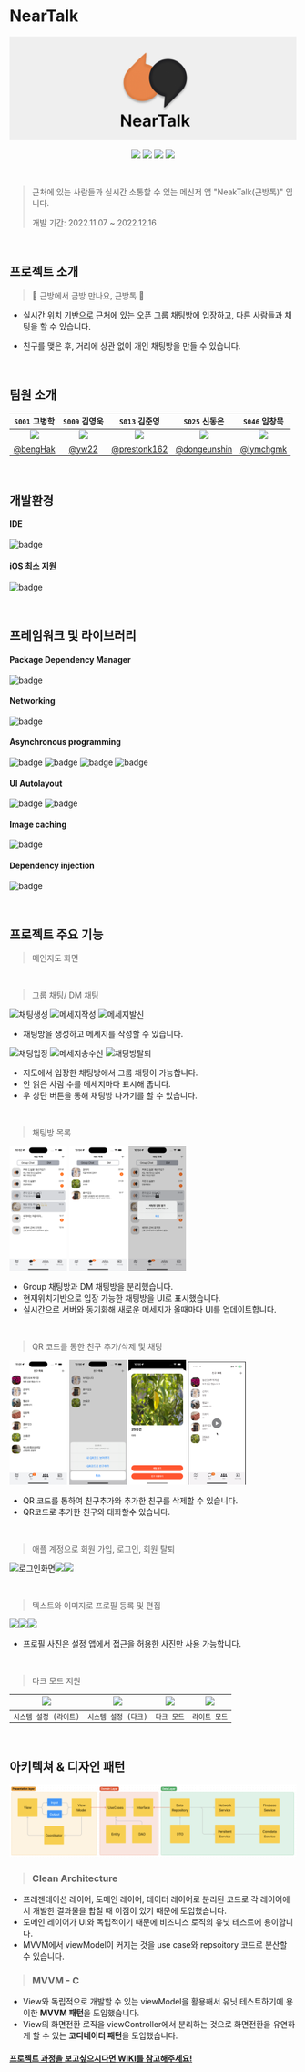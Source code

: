 # NearTalk

<p align="center"><img src="/images/nearTalkLogo2.png" width="1000"></p>

<p align="center">
  <img src="https://img.shields.io/badge/Swift-F05138?style=for-the-badge&logo=Swift&logoColor=white"/>
  <img src="https://img.shields.io/badge/UIkit-2396F3?style=for-the-badge&logo=iOS&logoColor=white"/>
  <img src="https://img.shields.io/badge/RxSwift-8D1F89?style=for-the-badge&logo=ReactiveX&logoColor=white"/>
  <img src="https://img.shields.io/badge/Firebase-FFCA28?style=for-the-badge&logo=Firebase&logoColor=white"/>
</p>

<br>

> 근처에 있는 사람들과 실시간 소통할 수 있는 메신저 앱 "NeakTalk(근방톡)" 입니다.
> 
> 개발 기간: 2022.11.07 ~ 2022.12.16

<br>

## 프로젝트 소개
> 💫 근방에서 금방 만나요, 근방톡 💫

- 실시간 위치 기반으로 근처에 있는 오픈 그룹 채팅방에 입장하고, 다른 사람들과 채팅을 할 수 있습니다.

- 친구를 맺은 후, 거리에 상관 없이 개인 채팅방을 만들 수 있습니다.

<br>

## 팀원 소개

|`S001` 고병학|`S009` 김영욱|`S013` 김준영|`S025` 신동은|`S046` 임창묵|
|:--:|:--:|:--:|:--:|:--:|
|<img src="https://avatars.githubusercontent.com/u/41236155?v=4" width="150">|<img src="https://avatars.githubusercontent.com/u/100309352?v=4" width="150">|<img src="https://avatars.githubusercontent.com/u/46563413?v=4" width="150">|<img src="https://avatars.githubusercontent.com/u/55118858?v=4" width="150">|<img src="https://avatars.githubusercontent.com/u/58398099?v=4" width="150">|
|[@bengHak](https://github.com/bengHak)|[@yw22](https://github.com/yw22)|[@prestonk162](https://github.com/prestonk162)|[@dongeunshin](https://github.com/dongeunshin)|[@lymchgmk](https://github.com/lymchgmk)|

<br>

## 개발환경

#### IDE
![badge](https://img.shields.io/badge/Xcode-14.1-147EFB?style=for-the-badge&logo=Xcode&logoColor=147EFB)

#### iOS 최소 지원
![badge](https://img.shields.io/badge/iOS-15.0-lightgrey.svg?style=for-the-badge&logo=apple&logoColor=white)

<br>

## 프레임워크 및 라이브러리

#### Package Dependency Manager
![badge](https://img.shields.io/badge/CocoaPods-1.11.3-EE3322.svg?style=for-the-badge&logo=CocoaPods&logoColor=EE3322)

#### Networking
![badge](https://img.shields.io/badge/Firebase-10.3.0-FFCA28.svg?style=for-the-badge&logo=Firebase&logoColor=FFCA28)

#### Asynchronous programming
![badge](https://img.shields.io/badge/RxSwift-6.5.0-B7178C.svg?style=for-the-badge&logo=ReactiveX&logoColor=B7178C)
![badge](https://img.shields.io/badge/RxCocoa-6.5.0-B7176C.svg?style=for-the-badge&logo=ReactiveX&logoColor=B7176C)
![badge](https://img.shields.io/badge/RxGesture-4.0.0-B7174C.svg?style=for-the-badge&logo=ReactiveX&logoColor=B7174C)
![badge](https://img.shields.io/badge/RxBlocking-6.5-B7172C.svg?style=for-the-badge&logo=ReactiveX&logoColor=B7172C)

#### UI Autolayout
![badge](https://img.shields.io/badge/SnapKit-5.6.0-F05138?style=for-the-badge&logo=Swift&logoColor=F05138)
![badge](https://img.shields.io/badge/Then-3.0.0-F06138.svg?style=for-the-badge&logo=Swift&logoColor=F06138)

#### Image caching
![badge](https://img.shields.io/badge/Kingfisher-7.4.1-F07138.svg?style=for-the-badge&logo=Swift&logoColor=F07138)

#### Dependency injection
![badge](https://img.shields.io/badge/Swinject-2.8.3-F08138.svg?style=for-the-badge&logo=Swift&logoColor=F08138)

<br>

## 프로젝트 주요 기능

> 메인지도 화면

<br>

> 그룹 채팅/ DM 채팅 

<img alt="채팅생성" src="/images/채팅생성.png" width=20%> <img alt="메세지작성" src="/images/메세지작성.png" width=20% > <img alt="메세지발신" src="/images/메세지발신.png" width=20% >

- 채팅방을 생성하고 메세지를 작성할 수 있습니다.

<img alt="채팅입장" src="/images/채팅방입장.png" width=20%> <img alt="메세지송수신" src="/images/메세지송수신.png" width=20% > <img alt="채팅방탈퇴" src="/images/채팅방탈퇴.png" width=20% >

- 지도에서 입장한 채팅방에서 그룹 채팅이 가능합니다.
- 안 읽은 사람 수를 메세지마다 표시해 줍니다.
- 우 상단 버튼을 통해 채팅방 나가기를 할 수 있습니다.

<br>

> 채팅방 목록

<img alt="채팅방목록01" src="/images/screenshot/채팅방목록01.png" width=20%> <img alt="채팅방목록02" src="/images/screenshot/채팅방목록02.png" width=20% > <img alt="채팅방목록03" src="/images/screenshot/채팅방목록03.png" width=20% >

- Group 채팅방과 DM 채팅방을 분리했습니다.
- 현재위치기반으로 입장 가능한 채팅방을 UI로 표시했습니다.
- 실시간으로 서버와 동기화해 새로운 메세지가 올때마다 UI를 업데이트합니다.

<br>

> QR 코드를 통한 친구 추가/삭제 및 채팅

<img alt="친구목록01" src="/images/screenshot/친구목록01.png" width=20% /> <img alt="친구목록02" src="/images/screenshot/친구목록02.png" width=20% /> <img alt="친구목록03" src="/images/screenshot/친구목록03.png" width=20% /> <img alt="친구추가01" src="/images/screenshot/친구추가01.gif" width=20% />

- QR 코드를 통하여 친구추가와 추가한 친구를 삭제할 수 있습니다.
- QR코드로 추가한 친구와 대화할수 있습니다.

<br>

> 애플 계정으로 회원 가입, 로그인, 회원 탈퇴

<img alt="로그인화면" src="https://user-images.githubusercontent.com/46563413/208241267-fe0fdd14-4c4e-46ae-bbc8-c834e7fc471a.png" width=25% /><img src="https://user-images.githubusercontent.com/46563413/208241268-bfe4279b-c6a3-46e7-b03d-1f129d11338c.png" width=25% /><img src="https://user-images.githubusercontent.com/46563413/208241504-b7e0fd32-a51e-4216-a221-ad216ede02b7.png" width=24% />

<br>

> 텍스트와 이미지로 프로필 등록 및 편집

<img src="https://user-images.githubusercontent.com/46563413/208240532-1d88021f-a63d-4e5b-b345-aba544bd9706.png" width=24%><img src="https://user-images.githubusercontent.com/46563413/208240524-efbd816b-180f-43c5-88c6-3308162bcbf8.png" width=25%><img src="https://user-images.githubusercontent.com/46563413/208240519-c09d4849-36b7-4f61-876e-e2ebb23a156c.png" width=25%>

- 프로필 사진은 설정 앱에서 접근을 허용한 사진만 사용 가능합니다.

<br>

> 다크 모드 지원

|<img src="https://user-images.githubusercontent.com/46563413/208240529-b5491a10-ecd7-48a2-9ed7-864962c94d1c.png">|<img src="https://user-images.githubusercontent.com/46563413/208240528-319d5a8e-d366-4ce1-aa98-ceadce89dc2a.png">|<img src="https://user-images.githubusercontent.com/46563413/208240536-42a3aa2a-0964-4f55-9022-214a30b6ecda.png">|<img src="https://user-images.githubusercontent.com/46563413/208240534-5134dc2e-bd93-4390-bf2b-06410c515481.png">|
|:-:|:-:|:-:|:-:|
|`시스템 설정 (라이트)`|`시스템 설정 (다크)`|`다크 모드`|`라이트 모드`|

<br>

## 아키텍쳐 & 디자인 패턴
<img alt="Data Flow" src="/images/Flow.png">

> ### Clean Architecture

- 프레젠테이션 레이어, 도메인 레이어, 데이터 레이어로 분리된 코드로 각 레이어에서 개발한 결과물을 합칠 때 이점이 있기 때문에 도입했습니다.
- 도메인 레이어가 UI와 독립적이기 때문에 비즈니스 로직의 유닛 테스트에 용이합니다.
- MVVM에서 viewModel이 커지는 것을 use case와 repsoitory 코드로 분산할 수 있습니다.

> ###  MVVM - C

- View와 독립적으로 개발할 수 있는 viewModel을 활용해서 유닛 테스트하기에 용이한 **MVVM 패턴**을 도입했습니다.
- View의 화면전환 로직을 viewController에서 분리하는 것으로 화면전환을 유연하게 할 수 있는 **코디네이터 패턴**을 도입했습니다.


#### [프로젝트 과정을 보고싶으시다면 WIKI를 참고해주세요!](https://github.com/boostcampwm-2022/iOS06-NearTalk/wiki)
